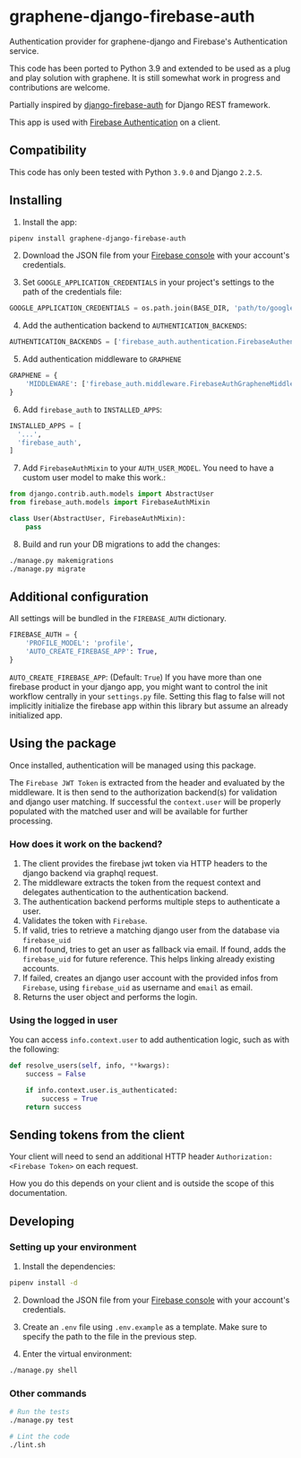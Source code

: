 # graphene-django-firebase-auth

Authentication provider for graphene-django and Firebase's Authentication service.

This code has been ported to Python 3.9 and extended to be used as a plug and play solution with graphene. It is still somewhat work in progress and contributions are welcome.

Partially inspired by
[django-firebase-auth](https://github.com/fcornelius/django-firebase-auth)
for Django REST framework.

This app is used with [Firebase Authentication](https://firebase.google.com/docs/auth/) on a client.

## Compatibility

This code has only been tested with Python `3.9.0` and Django `2.2.5`.

## Installing

1. Install the app:

```sh
pipenv install graphene-django-firebase-auth
```

2. Download the JSON file from your [Firebase console](https://console.firebase.google.com/) with your account's credentials.

3. Set `GOOGLE_APPLICATION_CREDENTIALS` in your project's settings to the path of the credentials file:

```python
GOOGLE_APPLICATION_CREDENTIALS = os.path.join(BASE_DIR, 'path/to/google-service-account.json')
```

4. Add the authentication backend to `AUTHENTICATION_BACKENDS`:

```python
AUTHENTICATION_BACKENDS = ['firebase_auth.authentication.FirebaseAuthentication']
```

5. Add authentication middleware to `GRAPHENE`

```python
GRAPHENE = {
    'MIDDLEWARE': ['firebase_auth.middleware.FirebaseAuthGrapheneMiddleware',],
}
```

6. Add `firebase_auth` to `INSTALLED_APPS`:

```python
INSTALLED_APPS = [
  '...',
  'firebase_auth',
]
```

7. Add `FirebaseAuthMixin` to your `AUTH_USER_MODEL`. You need to have a custom user model to make this work.:

```python
from django.contrib.auth.models import AbstractUser
from firebase_auth.models import FirebaseAuthMixin

class User(AbstractUser, FirebaseAuthMixin):
    pass
```

8. Build and run your DB migrations to add the changes:

```sh
./manage.py makemigrations
./manage.py migrate
```

## Additional configuration

All settings will be bundled in the `FIREBASE_AUTH` dictionary.

```python
FIREBASE_AUTH = {
    'PROFILE_MODEL': 'profile',
    'AUTO_CREATE_FIREBASE_APP': True,
}
```

`AUTO_CREATE_FIREBASE_APP`: (Default: `True`) If you have more than one firebase product in your django app, you might want to control the init workflow centrally in your `settings.py` file. Setting this flag to false will not implicitly initialize the firebase app within this library but assume an already initialized app.

## Using the package

Once installed, authentication will be managed using this package.

The `Firebase JWT Token` is extracted from the header and evaluated by the middleware. It is then send to the authorization backend(s) for validation and django user matching. If successful the `context.user` will be properly populated with the matched user and will be available for further processing.

### How does it work on the backend?

1. The client provides the firebase jwt token via HTTP headers to the django backend via graphql request.
1. The middleware extracts the token from the request context and delegates authentication to the authentication backend.
1. The authentication backend performs multiple steps to authenticate a user.
  1. Validates the token with `Firebase`.
  1. If valid, tries to retrieve a matching django user from the database via `firebase_uid`
  1. If not found, tries to get an user as fallback via email. If found, adds the `firebase_uid` for future reference. This helps linking already existing accounts.
  1. If failed, creates an django user account with the provided infos from `Firebase`, using `firebase_uid` as username and `email` as email.
  1. Returns the user object and performs the login.

### Using the logged in user

You can access `info.context.user` to add authentication logic, such as
with the following:

```python
def resolve_users(self, info, **kwargs):
    success = False

    if info.context.user.is_authenticated:
        success = True
    return success
```

## Sending tokens from the client

Your client will need to send an additional HTTP header `Authorization: <Firebase Token>` on each request.

How you do this depends on your client and is outside the scope of this documentation.

## Developing

### Setting up your environment

1. Install the dependencies:

```sh
pipenv install -d
```

2. Download the JSON file from your [Firebase console](https://console.firebase.google.com/) with your account's credentials.

3. Create an `.env` file using `.env.example` as a template. Make sure
to specify the path to the file in the previous step.

4. Enter the virtual environment:

```sh
./manage.py shell
```

### Other commands

```sh
# Run the tests
./manage.py test
```

```sh
# Lint the code
./lint.sh
```
